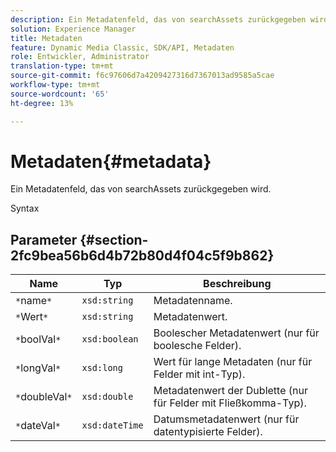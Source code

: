 ```yaml
---
description: Ein Metadatenfeld, das von searchAssets zurückgegeben wird.
solution: Experience Manager
title: Metadaten
feature: Dynamic Media Classic, SDK/API, Metadaten
role: Entwickler, Administrator
translation-type: tm+mt
source-git-commit: f6c97606d7a4209427316d7367013ad9585a5cae
workflow-type: tm+mt
source-wordcount: '65'
ht-degree: 13%

---
```



# Metadaten{#metadata}

Ein Metadatenfeld, das von searchAssets zurückgegeben wird.

Syntax

## Parameter {#section-2fc9bea56b6d4b72b80d4f04c5f9b862}

| Name | Typ | Beschreibung |
|---|---|---|
| `*`name`*` | `xsd:string` | Metadatenname. |
| `*`Wert`*` | `xsd:string` | Metadatenwert. |
| `*`boolVal`*` | `xsd:boolean` | Boolescher Metadatenwert (nur für boolesche Felder). |
| `*`longVal`*` | `xsd:long` | Wert für lange Metadaten (nur für Felder mit int-Typ). |
| `*`doubleVal`*` | `xsd:double` | Metadatenwert der Dublette (nur für Felder mit Fließkomma-Typ). |
| `*`dateVal`*` | `xsd:dateTime` | Datumsmetadatenwert (nur für datentypisierte Felder). |

